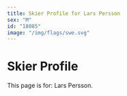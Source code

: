 ```yaml
---
title: Skier Profile for Lars Persson
sex: "M"
id: "18085"
image: "/img/flags/swe.svg" 
---
```


# Skier Profile

This page is for: Lars Persson.
    
